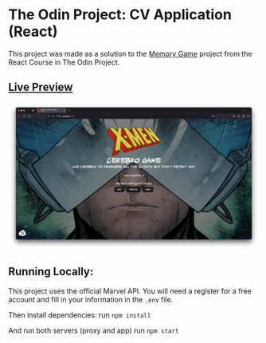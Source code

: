 # The Odin Project: CV Application (React)

This project was made as a solution to the [Memory Game](https://www.theodinproject.com/lessons/node-path-react-new-memory-card#solutions) project from the React Course in The Odin Project.

## [Live Preview](https://top-cv-builder.netlify.app)

![Preview](/public/images/preview.png)

## Running Locally: 

This project uses the official Marvel API.
You will need a register for a free account and fill in your information in the ```.env``` file.

Then install dependencies:
run ```npm install```

And run both servers (proxy and app)
run ```npm start```
